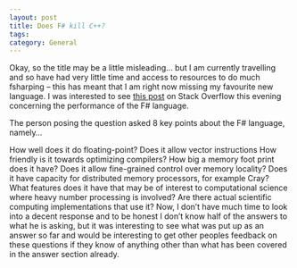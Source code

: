 ```yaml
---
layout: post
title: Does F# kill C++?
tags: 
category: General
---
```

Okay, so the title may be a little misleading… but I am currently travelling and so have had very little time and access to resources to do much fsharping – this has meant that I am right now missing my favourite new language. I was interested to see [this post](http://stackoverflow.com/questions/2752229/f-performance-in-scientific-computing) on Stack Overflow this evening concerning the performance of the F# language.

The person posing the question asked 8 key points about the F# language, namely…

How well does it do floating-point?
Does it allow vector instructions
How friendly is it towards optimizing compilers?
How big a memory foot print does it have?
Does it allow fine-grained control over memory locality?
Does it have capacity for distributed memory processors, for example Cray?
What features does it have that may be of interest to computational science where heavy number processing is involved?
Are there actual scientific computing implementations that use it?
Now, I don’t have much time to look into a decent response and to be honest I don’t know half of the answers to what he is asking, but it was interesting to see what was put up as an answer so far and would be interesting to get other peoples feedback on these questions if they know of anything other than what has been covered in the answer section already.